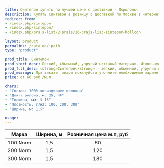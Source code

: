 ```yaml
---
title: Синтепон купить по лучшей цене с доставкой - Поролоныч
description: Купить Синтепон в розницу с доставкой по Москве в интернет-магазине Поролоныча.
redirect_from:
- /index.php/sintepon
- /index.php/sintepon/
- /index.php/prajs-list/2-prais/16-prajs-list-sintepon-hollcon

layout: product
permalink: /catalog/:path
type: "product"

prod_title: Синтепон
prod_short_desc: Легкий, объемный, упругий нетканый материал. Используется как наполнитель, утеплитель или в качестве фильтра.
prod_full_desc: <strong>Синтепон</strong> - легкий, объемный, упругий нетканый материал, в котором смесь полиэфирных волокон скрепляется клеевым (эмульсионным) или термическим способом. Преимущества синтепона заключаются в легкости, хороших теплозащитных свойствах и малом весе. Синтепон используется как утеплитель, фильтровальный материал.
prod_message: При заказе товара пожалуйста уточните необходимые параметры (марку и количество).
price: от 60 руб./м.п.

chars:
- "Состав: 100% полиэфирные волокна"
- "Длина рулона, м: 25, 40"
- "Толщина, мм: 5-15"
- "Плотность, г/м2: 100, 200, 300"
- "Ширина, м: 1,5"

usage:
---
```

| Марка | Ширина, м | Розничная цена м.п, руб |
|:--:|:--:|:--:|
|100 Norm|1,5|60|
|200 Norm|1,5|120|
|300 Norm|1,5|180|
